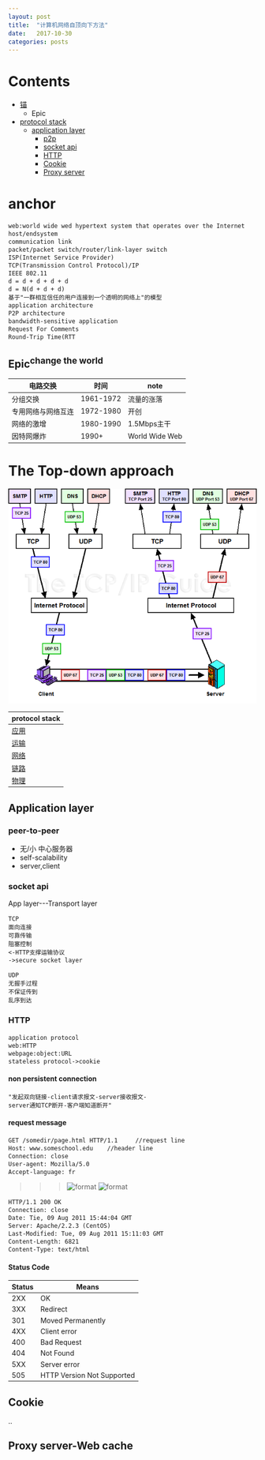 ```yaml
---
layout: post
title:  "计算机网络自顶向下方法"
date:   2017-10-30
categories: posts
---
```


Contents
=
* [锚](#锚)
    * Epic
* [protocol stack](#the-top-down-approach)
    * [application layer](#application-layer)
        * [p2p](#peer-to-peer)
        * [socket api](#socket-api)
        * [HTTP](#http)
        * [Cookie](#cookie)
        * [Proxy server](#proxy-server-web-cache)


anchor
======
    web:world wide wed hypertext system that operates over the Internet
    host/endsystem
    communication link
    packet/packet switch/router/link-layer switch
    ISP(Internet Service Provider)
    TCP(Transmission Control Protocol)/IP
    IEEE 802.11
    d = d + d + d + d
    d = N(d + d + d)
    基于"一群相互信任的用户连接到一个透明的网络上"的模型
    application architecture
    P2P architecture
    bandwidth-sensitive application
    Request For Comments
    Round-Trip Time(RTT


Epic<sup>change the world</sup>
----------------------------------------------------------
电路交换|时间|note
---|---|---
分组交换|1961-1972|流量的涨落
专用网络与网络互连|1972-1980|开创
网络的激增|1980-1990|1.5Mbps主干
因特网爆炸|1990+|World Wide Web


The Top-down approach
====================================
![TCP/UDP](../src/TCPUDP.png)

protocol stack|
---|
[应用](#application-layer)|
[运输](#l) |
[网络](#webl)|
[链路](#ll)|
[物理](#ll)|

## Application layer

### peer-to-peer
* 无/小 中心服务器
* self-scalability
* server,client
### socket api
 App layer---Transport layer

    TCP
    面向连接
    可靠传输
    阻塞控制
    <-HTTP支撑运输协议
    ->secure socket layer
>>>

    UDP
    无握手过程
    不保证传到
    乱序到达


### HTTP
    application protocol
    web:HTTP
    webpage:object:URL
    stateless protocol->cookie
#### non persistent connection
    "发起双向链接-client请求报文-server接收报文-
    server通知TCP断开-客户端知道断开"

#### request message
    GET /somedir/page.html HTTP/1.1     //request line
    Host: www.someschool.edu    //header line
    Connection: close
    User-agent: Mozilla/5.0
    Accept-language: fr
>>>![format](10-30-1)
![format](10-30-2)

    HTTP/1.1 200 OK
    Connection: close
    Date: Tie, 09 Aug 2011 15:44:04 GMT
    Server: Apache/2.2.3 (CentOS)
    Last-Modified: Tue, 09 Aug 2011 15:11:03 GMT
    Content-Length: 6821
    Content-Type: text/html

#### Status Code
Status|Means
---|---
2XX|OK
3XX|Redirect
301|Moved Permanently
4XX|Client error
400|Bad Request
404|Not Found
5XX|Server error
505|HTTP Version Not Supported


## Cookie
..
## Proxy server-Web cache